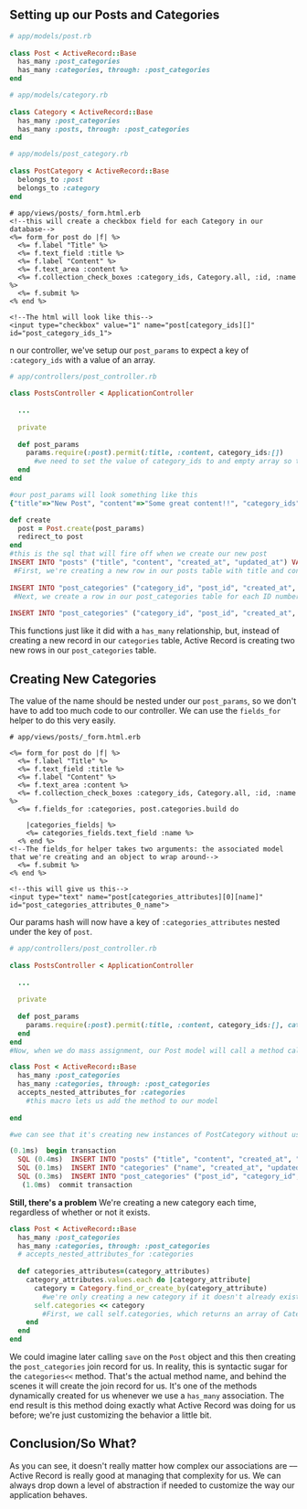 ## Setting up our Posts and Categories

```ruby
# app/models/post.rb
 
class Post < ActiveRecord::Base
  has_many :post_categories
  has_many :categories, through: :post_categories
end

# app/models/category.rb
 
class Category < ActiveRecord::Base
  has_many :post_categories
  has_many :posts, through: :post_categories
end

# app/models/post_category.rb
 
class PostCategory < ActiveRecord::Base
  belongs_to :post
  belongs_to :category
end
```

```erb
# app/views/posts/_form.html.erb
<!--this will create a checkbox field for each Category in our database--> 
<%= form_for post do |f| %>
  <%= f.label "Title" %>
  <%= f.text_field :title %>
  <%= f.label "Content" %>
  <%= f.text_area :content %>
  <%= f.collection_check_boxes :category_ids, Category.all, :id, :name %>
  <%= f.submit %>
<% end %>

<!--The html will look like this-->
<input type="checkbox" value="1" name="post[category_ids][]" id="post_category_ids_1">
```

n our controller, we've setup our `post_params` to expect a key of `:category_ids` with a value of an array.

```ruby
# app/controllers/post_controller.rb
 
class PostsController < ApplicationController
 
  ...
 
  private
 
  def post_params
    params.require(:post).permit(:title, :content, category_ids:[])
      #we need to set the value of category_ids to and empty array so that is can map through each value in the category_ids proxycollection
  end
end

#our post_params will look something like this
{"title"=>"New Post", "content"=>"Some great content!!", "category_ids"=>["2", "3", ""]}
```

```ruby
def create
  post = Post.create(post_params)
  redirect_to post
end
#this is the sql that will fire off when we create our new post
INSERT INTO "posts" ("title", "content", "created_at", "updated_at") VALUES (?, ?, ?, ?)  [["title", "New Post"], ["content", "Some great content!!"], ["created_at", "2016-01-15 21:25:59.963430"], ["updated_at", "2016-01-15 21:25:59.963430"]]
 #First, we're creating a new row in our posts table with title and content.
    
INSERT INTO "post_categories" ("category_id", "post_id", "created_at", "updated_at") VALUES (?, ?, ?, ?)  [["category_id", 2], ["post_id", 6], ["created_at", "2016-01-15 21:25:59.966654"], ["updated_at", "2016-01-15 21:25:59.966654"]]
 #Next, we create a row in our post_categories table for each ID number that was stored in our category_ids array
    
INSERT INTO "post_categories" ("category_id", "post_id", "created_at", "updated_at") VALUES (?, ?, ?, ?)  [["category_id", 3], ["post_id", 6], ["created_at", "2016-01-15 21:25:59.968301"], ["updated_at", "2016-01-15 21:25:59.968301"]]

```

This functions just like it did with a `has_many` relationship, but, instead of creating a new record in our `categories` table, Active Record is creating two new rows in our `post_categories` table.

## Creating New Categories

The value of the name should be nested under our `post_params`, so we don't have to add too much code to our controller. We can use the `fields_for` helper to do this very easily.

```erb
# app/views/posts/_form.html.erb
 
<%= form_for post do |f| %>
  <%= f.label "Title" %>
  <%= f.text_field :title %>
  <%= f.label "Content" %>
  <%= f.text_area :content %>
  <%= f.collection_check_boxes :category_ids, Category.all, :id, :name %>
  <%= f.fields_for :categories, post.categories.build do
    
    |categories_fields| %>
    <%= categories_fields.text_field :name %>
  <% end %>
<!--The fields_for helper takes two arguments: the associated model that we're creating and an object to wrap around-->
  <%= f.submit %>
<% end %>

<!--this will give us this-->
<input type="text" name="post[categories_attributes][0][name]" id="post_categories_attributes_0_name">
```

Our params hash will now have a key of `:categories_attributes` nested under the key of `post`.

```ruby
# app/controllers/post_controller.rb
 
class PostsController < ApplicationController
 
  ...
 
  private
 
  def post_params
    params.require(:post).permit(:title, :content, category_ids:[], categories_attributes: [:name])
  end
end
#Now, when we do mass assignment, our Post model will call a method called categories_attributes=.
```

```ruby
class Post < ActiveRecord::Base
  has_many :post_categories
  has_many :categories, through: :post_categories
  accepts_nested_attributes_for :categories
    #this macro lets us add the method to our model
 
end
```

```ruby
#we can see that it's creating new instances of PostCategory without us ever having to interact with them.

(0.1ms)  begin transaction
  SQL (0.4ms)  INSERT INTO "posts" ("title", "content", "created_at", "updated_at") VALUES (?, ?, ?, ?)  [["title", "A New Post!"], ["content", "It was the best of times, it was the worst of times"], ["created_at", "2016-01-15 22:08:37.271367"], ["updated_at", "2016-01-15 22:08:37.271367"]]
  SQL (0.1ms)  INSERT INTO "categories" ("name", "created_at", "updated_at") VALUES (?, ?, ?)  [["name", "Really Neat!"], ["created_at", "2016-01-15 22:08:37.277421"], ["updated_at", "2016-01-15 22:08:37.277421"]]
  SQL (0.3ms)  INSERT INTO "post_categories" ("post_id", "category_id", "created_at", "updated_at") VALUES (?, ?, ?, ?)  [["post_id", 9], ["category_id", 5], ["created_at", "2016-01-15 22:08:37.279564"], ["updated_at", "2016-01-15 22:08:37.279564"]]
   (1.0ms)  commit transaction
```

**Still, there's a problem** We're creating a new category each time, regardless of whether or not it exists.

```ruby
class Post < ActiveRecord::Base
  has_many :post_categories
  has_many :categories, through: :post_categories
  # accepts_nested_attributes_for :categories
 
  def categories_attributes=(category_attributes)
    category_attributes.values.each do |category_attribute|
      category = Category.find_or_create_by(category_attribute)
        #we're only creating a new category if it doesn't already exist with the current name
      self.categories << category
        #First, we call self.categories, which returns an array of Category objects, and then we call the shovel (<<) method to add our newly found or created Category object to the array
    end
  end
end
```

 We could imagine later calling `save` on the `Post` object and this then creating the `post_categories` join record for us. In reality, this is syntactic sugar for the `categories<<` method. That's the actual method name, and behind the scenes it will create the join record for us. It's one of the methods dynamically created for us whenever we use a `has_many` association. The end result is this method doing exactly what Active Record was doing for us before; we're just customizing the behavior a little bit.

## Conclusion/So What?

As you can see, it doesn't really matter how complex our associations are –– Active Record is really good at managing that complexity for us. We can always drop down a level of abstraction if needed to customize the way our application behaves.